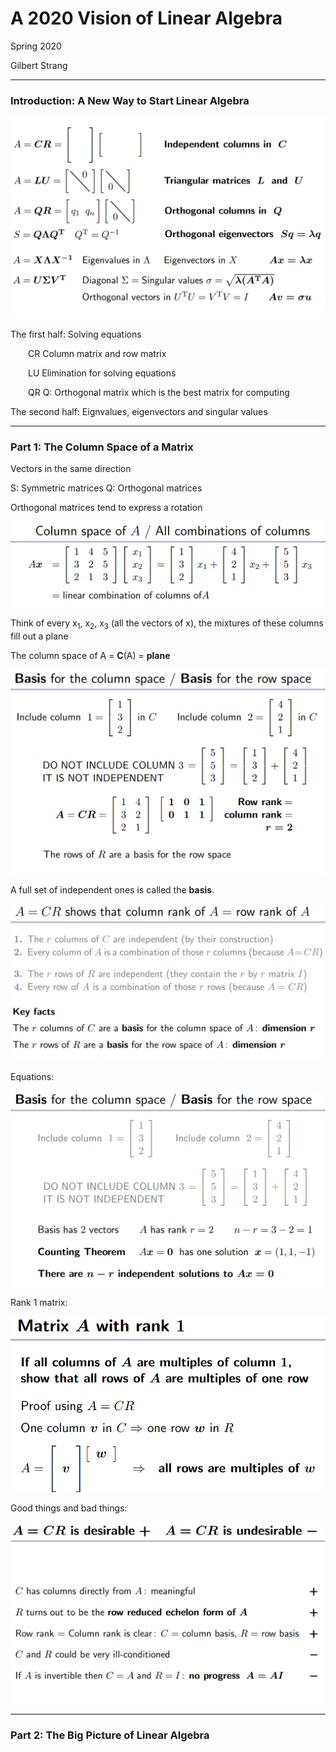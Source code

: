 # A 2020 Vision of Linear Algebra

Spring 2020

Gilbert Strang

------

### Introduction: A New Way to Start Linear Algebra

![Overview](Images_Notes/Overview_01.png)

The first half:    Solving equations

&emsp;&emsp;CR    Column matrix and row matrix

&emsp;&emsp;LU    Elimination for solving equations

&emsp;&emsp;QR    Q: Orthogonal matrix which is the best matrix for computing

The second half:    Eignvalues, eigenvectors and singular values

------

### Part 1: The Column Space of a Matrix

Vectors in the same direction

S: Symmetric matrices     Q: Orthogonal matrices

Orthogonal matrices tend to express a rotation

![Linear Combination of Columns of A](Images_Notes/Linear_Combination_of_Columns_of_A_02.png)

Think of every x<sub>1</sub>, x<sub>2</sub>, x<sub>3</sub> (all the vectors of x), the mixtures of these columns fill out a plane

The column space of A = <b>C</b>(A) = <b>plane</b>



![Basis](Images_Notes/Basis_02.png)

A full set of independent ones is called the <b>basis</b>.

![Facts](Images_Notes\Facts_02.PNG)

Equations:

![Equations](Images_Notes\Equations_02.PNG)

Rank 1 matrix:

![rank1 matrix](Images_Notes\rank1_matrix_02.PNG)

Good things and bad things:

![Good things and Bad things](Images_Notes\Good_Things_and_Bad_Things_02.PNG)

------

### Part 2: The Big Picture of Linear Algebra